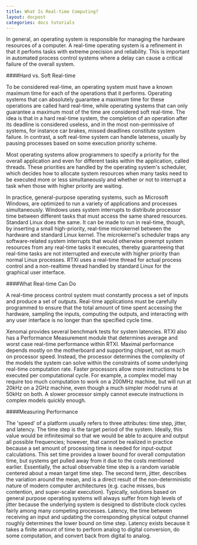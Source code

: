 ```yaml
---
title: What Is Real-time Computing?
layout: docpost
categories: docs tutorials
---
```


In general, an operating system is responsible for managing the hardware resources of a computer. A real-time operating system is a refinement in that it perfoms tasks with extreme precision and reliability. This is important in automated process control systems where a delay can cause a critical failure of the overall system.  

####Hard vs. Soft Real-time  

To be considered real-time, an operating system must have a known maximum time for each of the operations that it performs. Operating systems that can absolutely guarantee a maximum time for these operations are called hard real-time, while operating systems that can only guarantee a maximum most of the time are considered soft real-time. The idea is that in a hard real-time system, the completion of an operation after its deadline is considered useless, and in the most non-permissive of systems, for instance car brakes, missed deadlines constitute system failure. In contrast, a soft real-time system can handle lateness, usually by pausing processes based on some execution priority scheme.  

Most operating systems allow programmers to specify a priority for the overall application and even for different tasks within the application, called threads. These priorities are handled by the operating system's scheduler, which decides how to allocate system resources when many tasks need to be executed more or less simultaneously and whether or not to interrupt a task when those with higher priority are waiting.  

In practice, general-purpose operating systems, such as Microsoft Windows, are optimized to run a variety of applications and processes simultaneously. Windows uses system interrupts to distribute processor time between different tasks that must access the same shared resources. Standard Linux does the same. It can be made to run in real-time, though, by inserting a small high-priority, real-time microkernel between the hardware and standard Linux kernel. The microkernel's scheduler traps any software-related system interrupts that would otherwise preempt system resources from any real-time tasks it executes, thereby guaranteeing that real-time tasks are not interrupted and execute with higher priority than normal Linux processes. RTXI uses a real-time thread for actual process control and a non-realtime thread handled by standard Linux for the graphical user interface.  

####What Real-time Can Do 

A real-time process control system must constantly process a set of inputs and produce a set of outputs. Real-time applications must be carefully programmed to ensure that the total amount of time spent accessing the hardware, sampling the inputs, computing the outputs, and interacting with any user interface is no longer than the specified cycle time.

Xenomai provides several benchmark tests for system latencies. RTXI also has a Performance Measurement module that determines average and worst case real-time performance within RTXI. Maximal performance depends mostly on the motherboard and supporting chipset, not as much on processor speed. Instead, the processor determines the complexity of the models the system can solve within the constraints of some underlying real-time computation rate. Faster processors allow more instructions to be executed per computational cycle. For example, a complex model may require too much computation to work on a 200MHz machine, but will run at 20kHz on a 2GHz machine, even though a much simpler model runs at 50kHz on both. A slower processor simply cannot execute instructions in complex models quickly enough.  

####Measuring Performance  

The 'speed' of a platform usually refers to three attributes: time step, jitter, and latency. The time step is the target period of the system. Ideally, this value would be infinitesimal so that we would be able to acquire and output all possible frequencies; however, that cannot be realized in practice because a set amount of processing time is needed for input-output calculations. This set time provides a lower bound for overall computation time, but systems get pulled away from it due to the costs mentioned earlier. Essentially, the actual observable time step is a random variable centered about a mean target time step. The second term, jitter, describes the variation around the mean, and is a direct result of the non-deterministic nature of modern computer architectures (e.g. cache misses, bus contention, and super-scalar execution). Typically, solutions based on general purpose operating systems will always suffer from high levels of jitter because the underlying system is designed to distribute clock cycles fairly among many competing processes. Latency, the time between receiving an input and updating the corresponding physical output channel roughly determines the lower bound on time step. Latency exists because it takes a finite amount of time to perform analog to digital conversion, do some computation, and convert back from digital to analog.  
